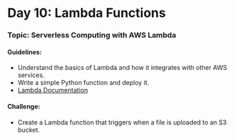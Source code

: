 # **Day 10: Lambda Functions**
### Topic: Serverless Computing with AWS Lambda
#### Guidelines:
- Understand the basics of Lambda and how it integrates with other AWS services.
- Write a simple Python function and deploy it.
- [Lambda Documentation](https://docs.aws.amazon.com/lambda/index.html)

#### Challenge:
- Create a Lambda function that triggers when a file is uploaded to an S3 bucket.